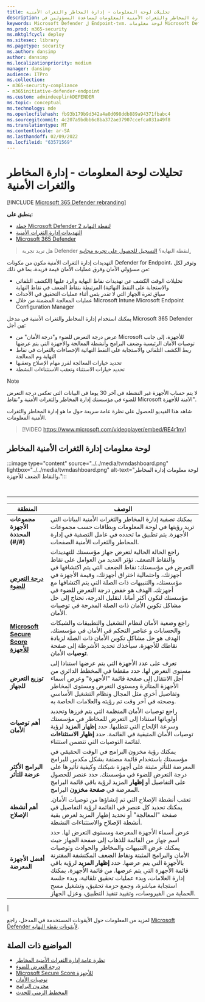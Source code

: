 ```yaml
---
title: تحليلات لوحة المعلومات - إدارة المخاطر والثغرات الأمنية
description: يمكن إدارة المخاطر والثغرات الأمنية المعلومات لمساعدة المسؤولين في SecOps والأمان على معالجة تهديدات الأمان الإلكتروني وبناء المرونة الأمنية لمنظمتهم.
keywords: Microsoft Defender ل Endpoint-tvm، لوحة معلومات Microsoft Defender ل Endpoint-tvm، التهديدات & إدارة الثغرات الأمنية، إدارة المخاطر والثغرات الأمنية، المخاطر المستندة إلى المخاطر & إدارة الثغرات الأمنية، تكوين الأمان، Microsoft Secure Score للأجهزة، نقاط التعرض للضوء
ms.prod: m365-security
ms.mktglfcycl: deploy
ms.sitesec: library
ms.pagetype: security
ms.author: dansimp
author: dansimp
ms.localizationpriority: medium
manager: dansimp
audience: ITPro
ms.collection:
- m365-security-compliance
- m365initiative-defender-endpoint
ms.custom: admindeeplinkDEFENDER
ms.topic: conceptual
ms.technology: mde
ms.openlocfilehash: fb93b179b9d342a4a0d098ddb889a94371fbabc4
ms.sourcegitcommit: 4c207a9bdbb6c8ba372ae37907ccefca031a49f8
ms.translationtype: MT
ms.contentlocale: ar-SA
ms.lasthandoff: 02/09/2022
ms.locfileid: "63571569"
---
```

# <a name="dashboard-insights---threat-and-vulnerability-management"></a>تحليلات لوحة المعلومات - إدارة المخاطر والثغرات الأمنية

[!INCLUDE [Microsoft 365 Defender rebranding](../../includes/microsoft-defender.md)]

**ينطبق على:**

- [خطة Microsoft Defender لنقطة النهاية 2](https://go.microsoft.com/fwlink/p/?linkid=2154037)
- [التهديدات إدارة الثغرات الأمنية](next-gen-threat-and-vuln-mgt.md)
- [Microsoft 365 Defender](https://go.microsoft.com/fwlink/?linkid=2118804)

> هل تريد تجربة Defender لنقطة النهاية؟ [التسجيل للحصول على تجربة مجانية.](https://signup.microsoft.com/create-account/signup?products=7f379fee-c4f9-4278-b0a1-e4c8c2fcdf7e&ru=https://aka.ms/MDEp2OpenTrial?ocid=docs-wdatp-portaloverview-abovefoldlink)

التهديدات إدارة الثغرات الأمنية مكون من مكونات Defender for Endpoint، وتوفر لكل من مسؤولي الأمان وفرق عمليات الأمان قيمة فريدة، بما في ذلك:

- تحليلات الوقت الكشف عن تهديدات نقاط النهاية والرد عليها (الكشف التلقائي والاستجابة على النقط النهائية) المرتبطة بنقاط الضعف في نقاط النهاية
- سياق ثغرة الجهاز التي لا تقدر بثمن أثناء عمليات التحقيق في الأحداث
- عمليات المعالجة المضمنة من خلال Microsoft Intune Microsoft Endpoint Configuration Manager

يمكنك استخدام إدارة المخاطر والثغرات الأمنية في مدخل Microsoft 365 Defender <a href="https://go.microsoft.com/fwlink/p/?linkid=2077139" target="_blank">من</a> أجل:

- عرض درجة التعرض للضوء و"درجة الأمان" من Microsoft للأجهزة، إلى جانب توصيات الأمان الرئيسية وضعف البرامج وأنشطة المعالجة والأجهزة التي يتم عرضها
- ربط الكشف التلقائي والاستجابة على النقط النهائية الإحصاءات بالثغرات في نقاط النهاية وم المعالجة
- تحديد خيارات المعالجة لفرز مهام الإصلاح وتعقبها
- تحديد خيارات الاستثناء وتعقب الاستثناءات النشطة

> [!NOTE]
> لا يتم حساب الأجهزة غير النشطة في آخر 30 يوما في البيانات التي تعكس درجة التعرض للضوء في مؤسستك إدارة المخاطر والثغرات الأمنية و"نقاط Microsoft الآمنة للأجهزة".

شاهد هذا الفيديو للحصول على نظرة عامة سريعة حول ما هو إدارة المخاطر والثغرات الأمنية المعلومات.

> [!VIDEO https://www.microsoft.com/videoplayer/embed/RE4r1nv]

## <a name="threat-and-vulnerability-management-dashboard"></a>لوحة معلومات إدارة الثغرات الأمنية المخاطر

:::image type="content" source="../../media/tvmdashboard.png" lightbox="../../media/tvmdashboard.png" alt-text="لوحة معلومات إدارة المخاطر والنقاط الضعف للأجهزة.":::

<br>

****

|المنطقة|الوصف|
|---|---|
|**مجموعات الأجهزة المحددة (#/#)**|يمكنك تصفية إدارة المخاطر والثغرات الأمنية البيانات التي تريد رؤيتها في لوحة المعلومات وبطاقات حسب مجموعات الأجهزة. يتم تطبيق ما تحدده في عامل التصفية في إدارة المخاطر والثغرات الأمنية الصفحات.|
|[**درجة التعرض للضوء**](tvm-exposure-score.md)|راجع الحالة الحالية لتعرض جهاز مؤسستك للتهديدات والنقاط الضعف. تؤثر العديد من العوامل على نقاط التعرض في مؤسستك: نقاط الضعف التي يتم اكتشافها في أجهزتك، واحتمالية اختراق أجهزتك، وقيمة الأجهزة في مؤسستك، والتنبيهات ذات الصلة التي يتم اكتشافها مع أجهزتك. الهدف هو خفض درجة التعرض للضوء في مؤسستك لتكون أكثر أمانا. لتقليل الدرجة، تحتاج إلى حل مشاكل تكوين الأمان ذات الصلة المدرجة في توصيات الأمان.|
|[**Microsoft Secure Score للأجهزة**](tvm-microsoft-secure-score-devices.md)|راجع وضعية الأمان لنظام التشغيل والتطبيقات والشبكات والحسابات و عناصر التحكم في الأمان في مؤسستك. الهدف هو حل مشاكل تكوين الأمان ذات الصلة لزيادة نقاطك للأجهزة. سيأخذك تحديد الأشرطة إلى صفحة **توصيات** الأمان.|
|**توزيع التعرض للجهاز**|تعرف على عدد الأجهزة التي يتم عرضها استنادا إلى مستوى التعرض لها. حدد مقطعا في المخطط الدائري من أجل الانتقال إلى صفحة قائمة  "الأجهزة" وعرض أسماء الأجهزة المتأثرة ومستوى التعرض ومستوى المخاطر وتفاصيل أخرى مثل المجال ونظام التشغيل الأساسي وصحته في آخر وقت تم رؤيته والعلامات الخاصة به.|
|**أهم توصيات الأمان**|راجع توصيات الأمان المنظمة التي يتم فرزها وتحديد أولوياتها استنادا إلى التعرض للمخاطر في مؤسستك وسرعة الإلحاح التي تتطلبها. حدد **إظهار المزيد** لرؤية توصيات الأمان المتبقية في القائمة. حدد **إظهار الاستثناءات** لقائمة التوصيات التي تتضمن استثناء.|
|**البرامج الأكثر عرضة للتأثر**|يمكنك رؤية مخزون البرامج في الوقت الحقيقي في مؤسستك باستخدام قائمة مصنفة بشكل مكدس للبرامج المعرضة للتأثر مثبتة على أجهزة شبكتك وكيفية تأثيرها على درجة التعرض للضوء في مؤسستك. حدد عنصر للحصول على التفاصيل أو **إظهار** المزيد لرؤية باقي قائمة البرامج المعرضة في **صفحة مخزون** البرامج.|
|**أهم أنشطة الإصلاح**|تعقب أنشطة الإصلاح التي تم إنشاؤها من توصيات الأمان. يمكنك تحديد كل عنصر في القائمة لرؤية التفاصيل في صفحة "المعالجة" أو تحديد  إظهار المزيد لعرض بقية أنشطة الإصلاح  والاستثناءات النشطة.|
|**أفضل الأجهزة المعرضة**|عرض أسماء الأجهزة المعرضة ومستوى التعرض لها. حدد اسم جهاز من القائمة للذهاب إلى صفحة الجهاز حيث يمكنك عرض التنبيهات والمخاطر والحوادث وتوصيات الأمان والبرامج المثبتة ونقاط الضعف المكتشفة المقترنة بالأجهزة التي يتم عرضها. حدد **إظهار المزيد** لرؤية باقي قائمة الأجهزة التي يتم عرضها. من قائمة الأجهزة، يمكنك إدارة العلامات، وبدء عمليات تحقيق تلقائية، وبدء جلسة استجابة مباشرة، وجمع حزمة تحقيق، وتشغيل مسح الحماية من الفيروسات، وتقييد تنفيذ التطبيق، وعزل الجهاز.|
|

لمزيد من المعلومات حول الأيقونات المستخدمة في المدخل، راجع [Microsoft Defender لأيقونات نقطة النهاية](portal-overview.md#microsoft-defender-for-endpoint-icons).

## <a name="related-topics"></a>المواضيع ذات الصلة

- [نظرة عامة إدارة الثغرات الأمنية المخاطر](next-gen-threat-and-vuln-mgt.md)
- [درجة التعرض للضوء](tvm-exposure-score.md)
- [Microsoft Secure Score للأجهزة](tvm-microsoft-secure-score-devices.md)
- [توصيات الأمان](tvm-security-recommendation.md)
- [مخزون البرامج](tvm-software-inventory.md)
- [المخطط الزمني للحدث](threat-and-vuln-mgt-event-timeline.md)
